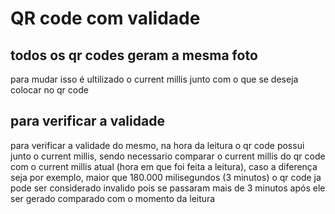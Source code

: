 # QR code com validade

## todos os qr codes geram a mesma foto

para mudar isso é ultilizado o current millis junto com o que se deseja colocar no qr code

## para verificar a validade

para verificar a validade do mesmo, na hora da leitura o qr code possui junto o current millis, sendo necessario comparar o current millis do qr code com o current millis atual (hora em que foi feita a leitura), caso a diferença seja por exemplo, maior que 180.000 milisegundos (3 minutos) o qr code ja pode ser considerado invalido pois se passaram mais de 3 minutos após ele ser gerado comparado com o momento da leitura
